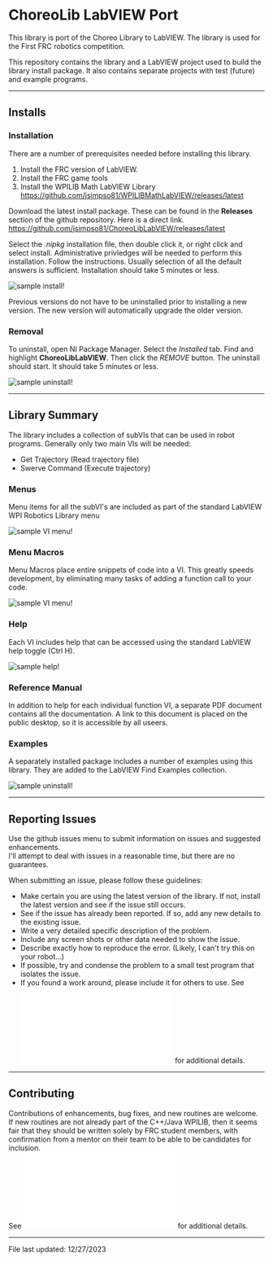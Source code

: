 # ChoreoLib LabVIEW Port

This library is port of the Choreo Library to LabVIEW.  The library is used for the First FRC robotics competition.

This repository contains the library and a LabVIEW project used to build the library install package.  It also contains separate projects with test (future) and example programs.

---
## Installs

### Installation

There are a number of prerequisites needed before installing this library.
1. Install the FRC version of LabVIEW.  
1. Install the FRC game tools
1. Install the WPILIB Math LabVIEW Library https://github.com/jsimpso81/WPILIBMathLabVIEW/releases/latest

Download the latest install package.  These can be found in the **Releases** section of the github repository.  Here is a direct link.  https://github.com/jsimpso81/ChoreoLibLabVIEW/releases/latest

Select the *.nipkg* installation file, then double click it, or right click and select install.  Administrative privledges will be needed to perform this installation.  Follow the instructions.  Usually selection of all the default answers is sufficient.  Installation should take 5 minutes or less.

![sample install!](images/ChoreoLib_Install.png)

Previous versions do not have to be uninstalled prior to installing a new version.  The new version will automatically upgrade the older version.

### Removal

To uninstall, open NI Package Manager.  Select the *Installed* tab.  Find and highlight  **ChoreoLibLabVIEW**.  Then click the *REMOVE* button.  The uninstall should start. It should take 5 minutes or less.

![sample uninstall!](images/Choreo_Uninstall.png)

---
## Library Summary

The library includes a collection of subVIs that can be used in robot programs.  Generally only two main VIs will be needed:
- Get Trajectory (Read trajectory file)
- Swerve Command (Execute trajectory)


### Menus
 
Menu items for all the subVI's are included as part of the standard LabVIEW WPI Robotics Library menu

![sample VI menu!](images/ChoreoLib_Menu.png)

### Menu Macros
 
Menu Macros place entire snippets of code into a VI.  This greatly speeds development, by eliminating many tasks of adding a function call to your code.

![sample VI menu!](images/ChoreoLib_MenuMacro.png)


### Help

Each VI includes help that can be accessed using the standard LabVIEW help toggle (Ctrl H).

![sample help!](images/ChoreoLib_HelpSample.png)

### Reference Manual
In addition to help for each individual function VI, a separate PDF document contains all the documentation.  A link to this document is placed on the public desktop, so it is accessible by all useers.

### Examples

A separately installed package includes a number of examples using this library.  They are added to the LabVIEW Find Examples collection.

![sample uninstall!](images/ChoreoLib_Examples.png)


---
## Reporting Issues

Use the github issues menu to submit information on issues and suggested enhancements.  
I'll attempt to deal with issues in a reasonable time, but there are no guarantees.

When submitting an issue, please follow these guidelines:
- Make certain you are using the latest version of the library.  If not, install the latest version and see if the issue still occurs.
- See if the issue has already been reported.  If so, add any new details to the existing issue.
- Write a very detailed specific description of the problem.
- Include any screen shots or other data needed to show the issue.
- Describe exactly how to reproduce the error.  (Likely, I can't try this on your robot...)
- If possible, try and condense the problem to a small test program that isolates the issue.
- If you found a work around, please include it for others to use.
See ![Contributing.md!](Contributing.md) for additional details.

---
## Contributing

Contributions of enhancements, bug fixes, and new routines are welcome.  If new routines are not already part of the C++/Java WPILIB, then it seems fair that they 
should be written solely by FRC student members, with confirmation from a mentor on their team to be able to be candidates for inclusion.  
See ![Contributing.md!](Contributing.md) for additional details.

---
File last updated: 12/27/2023

